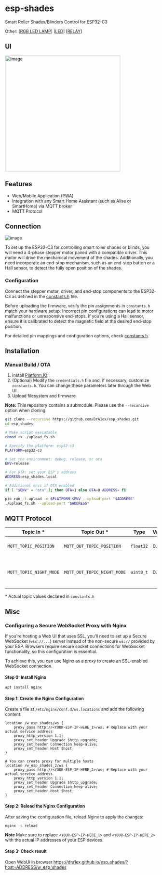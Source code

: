 # esp-shades

Smart Roller Shades/Blinders Control for ESP32-C3

Other: [[RGB LED LAMP](https://github.com/DrA1ex/esp_led_lamp)] [[LED](https://github.com/DrA1ex/esp_led)] [[RELAY](https://github.com/DrA1ex/esp_relay)]

## UI

<img width="382" alt="image" src="https://github.com/user-attachments/assets/a2eba0ad-ee8d-491d-8ac3-008b8cd79ef4" />


## Features

- Web/Mobile Application (PWA)
- Integration with any Smart Home Assistant (such as Alise or SmartHome) via MQTT broker
- MQTT Protocol

## Connection

![image](https://github.com/user-attachments/assets/5ffc6556-a68d-44c3-a5da-f1e7bb6f1139)


To set up the ESP32-C3 for controlling smart roller shades or blinds, you will need a 4-phase stepper motor paired with a compatible driver. This motor will drive the mechanical movement of the shades. Additionally, you need incorporate an end-stop mechanism, such as an end-stop button or a Hall sensor, to detect the fully open position of the shades.

### Configuration
Connect the stepper motor, driver, and end-stop components to the ESP32-C3 as defined in the [constants.h](/src/constants.h) file.

Before uploading the firmware, verify the pin assignments in `constants.h` match your hardware setup. Incorrect pin configurations can lead to motor malfunctions or unresponsive end-stops. If you’re using a Hall sensor, ensure it is calibrated to detect the magnetic field at the desired end-stop position.

For detailed pin mappings and configuration options, check [constants.h](/src/constants.h).

## Installation

### Manual Build / OTA

1. Install [Platform.IO](https://platformio.org/install):
2. (Optional) Modify the `credentials.h` file and, if necessary, customize `constants.h`. You can change these parameters later through the Web UI.
3. Upload filesystem and firmware

**Note:** This repository contains a submodule. Please use the `--recursive` option when cloning.

```bash
git clone --recursive https://github.com/DrA1ex/esp_shades.git
cd esp_shades

# Make script executable
chmod +x ./upload_fs.sh

# Specify the platform: esp32-c3
PLATFORM=esp32-c3

# Set the environment: debug, release, or ota
ENV=release

# For OTA: set your ESP's address
ADDRESS=esp_shades.local

# Additional envs if OTA enabled
if [ "$ENV" = "ota" ]; then OTA=1 else OTA=0 ADDRESS= fi

pio run -t upload -e $PLATFORM-$ENV --upload-port "$ADDRESS"
./upload_fs.sh --upload-port "$ADDRESS"
```

## MQTT Protocol

| Topic In *       		         | Topic Out *                   | Type      | Values	 | Comments                            |
|-----------------------------|-------------------------------|-----------|---------|-------------------------------------|
| `MQTT_TOPIC_POSITION`	   | `MQTT_OUT_TOPIC_POSITION`     | `float32` | 0..100  | Position, can switch to 0..100  	   |
| `MQTT_TOPIC_NIGHT_MODE`	   | `MQTT_OUT_TOPIC_NIGHT_MODE` 	 | `uint8_t` | 0..1    | Night mode _state: ON (1) / OFF (0) |

\* Actual topic values declared in `constants.h`

## Misc

### Configuring a Secure WebSocket Proxy with Nginx

If you're hosting a Web UI that uses SSL, you'll need to set up a Secure WebSocket (`wss://...`) server instead of the non-secure `ws://` provided by your ESP. Browsers require secure socket connections for WebSocket functionality, so this configuration is essential.

To achieve this, you can use Nginx as a proxy to create an SSL-enabled WebSocket connection.

#### Step 0: Install Nginx

```sh
apt install nginx
```

#### Step 1: Create the Nginx Configuration

Create a file at `/etc/nginx/conf.d/ws.locations` and add the following content:

```nginx
location /w_esp_shades/ws {
    proxy_pass http://<YOUR-ESP-IP-HERE_1>/ws; # Replace with your actual service address
    proxy_http_version 1.1;
    proxy_set_header Upgrade $http_upgrade;
    proxy_set_header Connection keep-alive;
    proxy_set_header Host $host;
}

# You can create proxy for multiple hosts
location /w_esp_shades_2/ws {
    proxy_pass http://<YOUR-ESP-IP-HERE_2>/ws; # Replace with your actual service address
    proxy_http_version 1.1;
    proxy_set_header Upgrade $http_upgrade;
    proxy_set_header Connection keep-alive;
    proxy_set_header Host $host;
}
```

#### Step 2: Reload the Nginx Configuration

After saving the configuration file, reload Nginx to apply the changes:

```sh
nginx -s reload
```

**Note**
Make sure to replace `<YOUR-ESP-IP-HERE_1>` and `<YOUR-ESP-IP-HERE_2>` with the actual IP addresses of your ESP devices.

#### Step 3: Check result

Open WebUi in browser https://dra1ex.github.io/esp_shades/?host=ADDRESS/w_esp_shades
